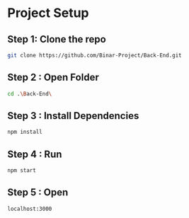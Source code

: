 # Project Setup

## Step 1: Clone the repo
```bash
git clone https://github.com/Binar-Project/Back-End.git
```
## Step 2 : Open Folder
```bash
cd .\Back-End\
```
## Step 3 : Install Dependencies
```bash
npm install
```
## Step 4 : Run
```bash
npm start
```
## Step 5 : Open 
```bash
localhost:3000
```
